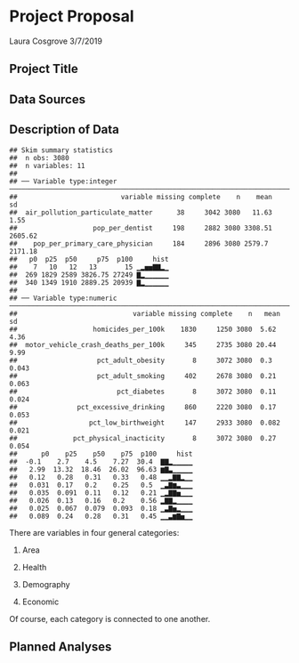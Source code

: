 Project Proposal
================
Laura Cosgrove
3/7/2019

Project Title
-------------

Data Sources
------------

Description of Data
-------------------

    ## Skim summary statistics
    ##  n obs: 3080 
    ##  n variables: 11 
    ## 
    ## ── Variable type:integer ────────────────────────────────────────────────────────────────────────────────────────────────
    ##                          variable missing complete    n    mean      sd
    ##  air_pollution_particulate_matter      38     3042 3080   11.63    1.55
    ##                   pop_per_dentist     198     2882 3080 3308.51 2605.62
    ##    pop_per_primary_care_physician     184     2896 3080 2579.7  2171.18
    ##   p0  p25  p50     p75  p100     hist
    ##    7   10   12   13       15 ▁▂▅▅▇▇▂▁
    ##  269 1829 2589 3826.75 27249 ▇▂▁▁▁▁▁▁
    ##  340 1349 1910 2889.25 20939 ▇▂▁▁▁▁▁▁
    ## 
    ## ── Variable type:numeric ────────────────────────────────────────────────────────────────────────────────────────────────
    ##                             variable missing complete    n   mean     sd
    ##                   homicides_per_100k    1830     1250 3080  5.62   4.36 
    ##  motor_vehicle_crash_deaths_per_100k     345     2735 3080 20.44   9.99 
    ##                    pct_adult_obesity       8     3072 3080  0.3    0.043
    ##                    pct_adult_smoking     402     2678 3080  0.21   0.063
    ##                         pct_diabetes       8     3072 3080  0.11   0.024
    ##               pct_excessive_drinking     860     2220 3080  0.17   0.053
    ##                  pct_low_birthweight     147     2933 3080  0.082  0.021
    ##              pct_physical_inacticity       8     3072 3080  0.27   0.054
    ##      p0    p25    p50    p75  p100     hist
    ##  -0.1    2.7    4.5    7.27  30.4  ▇▇▂▁▁▁▁▁
    ##   2.99  13.32  18.46  26.02  96.63 ▆▇▃▁▁▁▁▁
    ##   0.12   0.28   0.31   0.33   0.48 ▁▁▂▇▇▂▁▁
    ##   0.031  0.17   0.2    0.25   0.5  ▁▃▇▆▃▁▁▁
    ##   0.035  0.091  0.11   0.12   0.21 ▁▂▇▇▅▁▁▁
    ##   0.026  0.13   0.16   0.2    0.56 ▂▇▇▂▁▁▁▁
    ##   0.025  0.067  0.079  0.093  0.18 ▁▃▇▅▂▁▁▁
    ##   0.089  0.24   0.28   0.31   0.45 ▁▁▃▆▇▅▁▁

There are variables in four general categories:

1.  Area

2.  Health

3.  Demography

4.  Economic

Of course, each category is connected to one another.

Planned Analyses
----------------
